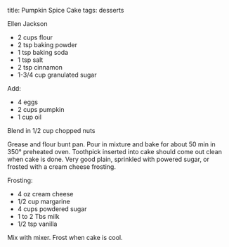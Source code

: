 title: Pumpkin Spice Cake
tags: desserts

Ellen Jackson

* 2 cups flour 
* 2 tsp baking powder
* 1 tsp baking soda
* 1 tsp salt
* 2 tsp cinnamon
* 1-3/4 cup granulated sugar

Add:

* 4 eggs
* 2 cups pumpkin
* 1 cup oil

Blend in 1/2 cup chopped nuts

Grease and flour bunt pan.  Pour in mixture and bake for about 50 min in 350° preheated oven.  Toothpick inserted into cake should come out clean when cake is done.  Very good plain, sprinkled with powered sugar, or frosted with a cream cheese frosting. 

Frosting:

* 4 oz cream cheese
* 1/2 cup margarine
* 4 cups powdered sugar
* 1 to 2 Tbs milk
* 1/2 tsp vanilla

Mix with mixer.  Frost when cake is cool.
